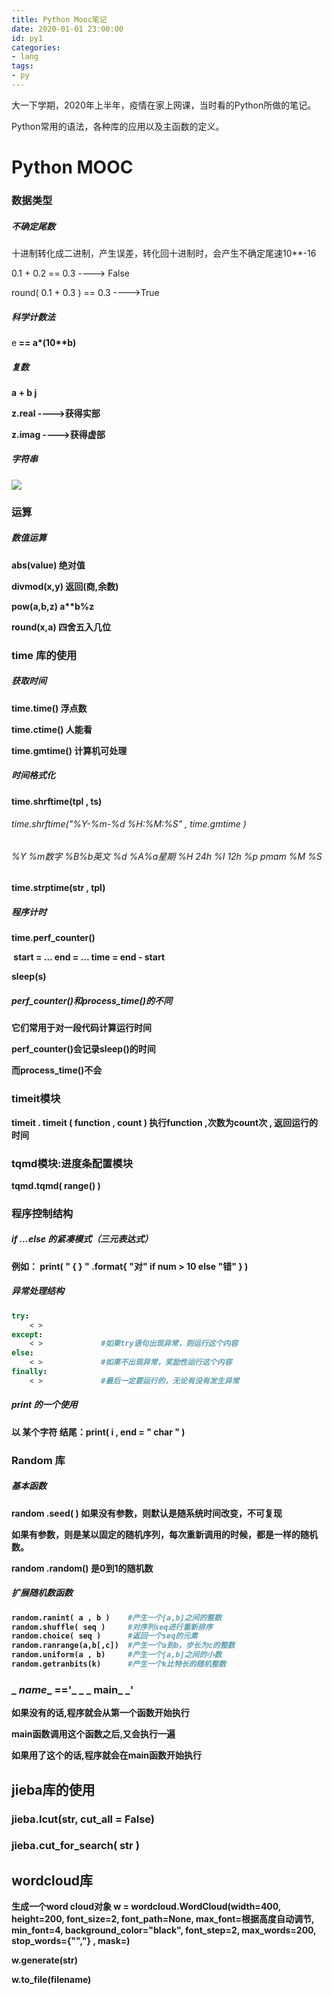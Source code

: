 ```yaml
---
title: Python Mooc笔记
date: 2020-01-01 23:00:00
id: py1
categories:
- lang
tags:
- py
---
```




大一下学期，2020年上半年，疫情在家上网课，当时看的Python所做的笔记。

Python常用的语法，各种库的应用以及主函数的定义。



<!-- more -->



# Python MOOC

### 数据类型

##### 不确定尾数

十进制转化成二进制，产生误差，转化回十进制时，会产生不确定尾速10**-16

0.1 + 0.2 == 0.3     ----> False

round( 0.1 + 0.3 ) == 0.3 ---->True

##### 科学计数法

<a>e<b> == a*(10**b)

##### 复数

a + b j

z.real  ---->获得实部

z.imag  ---->获得虚部

##### 字符串

![](C:\Users\10956\Desktop\微信截图_20200318204634.png)



### 运算

##### 数值运算

abs(value)   绝对值

divmod(x,y)   返回(商,余数)

pow(a,b,z)   a**b%z

round(x,a)    四舍五入几位



### time 库的使用

##### 获取时间

time.time()    浮点数

time.ctime()    人能看

time.gmtime()    计算机可处理

##### 时间格式化

 time.shrftime(tpl , ts)

###### 					time.shrftime("%Y-%m-%d  %H:%M:%S" , time.gmtime )

###### %Y    %m数字    %B%b英文    %d    %A%a星期    %H 24h  %I 12h     %p  pmam    %M    %S

time.strptime(str , tpl)

##### 程序计时

time.perf_counter()

​	start = ...    end = ...   time = end - start

 sleep(s)

##### perf_counter()和process_time()的不同

它们常用于对一段代码计算运行时间

perf_counter()会记录sleep()的时间

而process_time()不会



### timeit模块

timeit . timeit ( function  ,  count )  执行function ,次数为count次 , 返回运行的时间



### tqmd模块:进度条配置模块

tqmd.tqmd( range() )    



### 程序控制结构

##### if ...else   的紧凑模式（三元表达式）

例如：  print( " { } " .format{ "对" if  num > 10 else "错"  }  )

##### 异常处理结构

```python
try:
    < >        
except:
    < >				#如果try语句出现异常，则运行这个内容
else:
    < >				#如果不出现异常，奖励性运行这个内容
finally:
    < >				#最后一定要运行的，无论有没有发生异常
```

##### print 的一个使用

以 某个字符 结尾：print( i , end = "   char  "  )



### Random 库

##### 基本函数

random .seed(  )  如果没有参数，则默认是随系统时间改变，不可复现

​							如果有参数，则是某以固定的随机序列，每次重新调用的时候，都是一样的随机数。

random .random()  是0到1的随机数

##### 扩展随机数函数

```python
random.ranint( a , b )    #产生一个[a,b]之间的整数
random.shuffle( seq ) 	  #对序列seq进行重新排序
random.choice( seq )	  #返回一个seq的元素
random.ranrange(a,b[,c])  #产生一个a到b，步长为c的整数
random.uniform(a , b) 	  #产生一个[a,b]之间的小数
random.getranbits(k)  	  #产生一个k比特长的随机整数
```

### _ _name__  =='_  _ _ main_ _'

如果没有的话,程序就会从第一个函数开始执行

main函数调用这个函数之后,又会执行一遍

如果用了这个的话,程序就会在main函数开始执行







## jieba库的使用

### jieba.lcut(str, cut_all = False)

### jieba.cut_for_search( str )



## wordcloud库

生成一个word cloud对象	w = wordcloud.WordCloud(width=400, height=200, font_size=2, font_path=None, max_font=根据高度自动调节, min_font=4, background_color="black", font_step=2, max_words=200, stop_words={"","} , mask=)

w.generate(str)

w.to_file(filename)